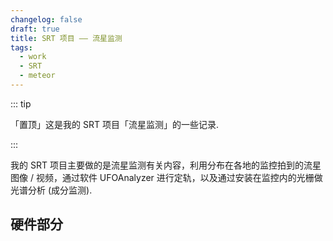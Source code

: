 ```yaml
---
changelog: false
draft: true
title: SRT 项目 —— 流星监测
tags:
  - work
  - SRT
  - meteor
---
```


::: tip

「置顶」这是我的 SRT 项目「流星监测」的一些记录.

:::

我的 SRT 项目主要做的是流星监测有关内容，利用分布在各地的监控拍到的流星图像 / 视频，通过软件 UFOAnalyzer 进行定轨，以及通过安装在监控内的光栅做光谱分析 (成分监测).

## 硬件部分

